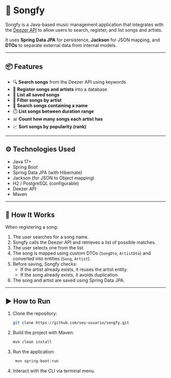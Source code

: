 # 🎵 Songfy

Songfy is a Java-based music management application that integrates with the [Deezer API](https://developers.deezer.com/api) to allow users to search, register, and list songs and artists.

It uses **Spring Data JPA** for persistence, **Jackson** for JSON mapping, and **DTOs** to separate external data from internal models.

---

## 📦 Features

- 🔍 **Search songs** from the Deezer API using keywords
- 💾 **Register songs and artists** into a database
- 📃 **List all saved songs**
- 👤 **Filter songs by artist**
- 🎼 **Search songs containing a name**
- ⏱️ **List songs between duration range**
- 📊 **Count how many songs each artist has**
- 📈 **Sort songs by popularity (rank)**

---

## ⚙️ Technologies Used

- Java 17+
- Spring Boot
- Spring Data JPA (with Hibernate)
- Jackson (for JSON to Object mapping)
- H2 / PostgreSQL (configurable)
- Deezer API
- Maven

---

## 🧠 How It Works

When registering a song:

1. The user searches for a song name.
2. Songfy calls the Deezer API and retrieves a list of possible matches.
3. The user selects one from the list.
4. The song is mapped using custom DTOs (`SongDto`, `ArtistDto`) and converted into entities (`Song`, `Artist`).
5. Before saving, Songfy checks:
   - If the artist already exists, it reuses the artist entity.
   - If the song already exists, it avoids duplication.
6. The song and artist are saved using Spring Data JPA.

---

## ▶️ How to Run

1. Clone the repository:
   ```bash
   git clone https://github.com/seu-usuario/songfy.git
2. Build the project with Maven:
   ```bash
   mvn clean install
 4. Run the application:
    ```bash
     mvn spring-boot:run
6. Interact with the CLI via terminal menu.
    
    
